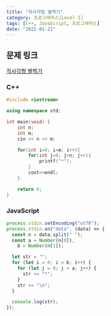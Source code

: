 ```yaml
---
title: "직사각형 별찍기"
category: 프로그래머스[Level-1]
tags: [C++, JavaScript, 프로그래머스]
date: "2021-01-21"
---
```


## 문제 링크

[직사각형 별찍기](https://programmers.co.kr/learn/courses/30/lessons/12969)

### C++

```cpp
#include <iostream>

using namespace std;

int main(void) {
    int n;
    int m;
    cin >> n >> m;

    for(int i=0; i<m; i++){
        for(int j=0; j<n; j++){
            printf("*");
        }
        cout<<endl;
    }

    return 0;
}
```

### JavaScript

```js
process.stdin.setEncoding("utf8");
process.stdin.on("data", (data) => {
  const n = data.split(" ");
  const a = Number(n[0]),
    b = Number(n[1]);

  let str = "";
  for (let i = 0; i < b; i++) {
    for (let j = 0; j < a; j++) {
      str += "*";
    }
    str += "\n";
  }

  console.log(str);
});
```
